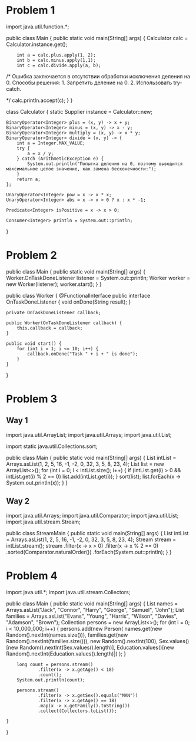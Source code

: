 # Problem 1
import java.util.function.*;

public class Main {
    public static void main(String[] args) {
        Calculator calc = Calculator.instance.get();

        int a = calc.plus.apply(1, 2);
        int b = calc.minus.apply(1,1);
        int c = calc.divide.apply(a, b);
/*  Ошибка заключается в отсутствии обработки исключения деления на 0.
    Способы решения:
    1. Запретить деление на 0.
    2. Использовать try-catch.

*/
        calc.println.accept(c);
    }
}

class Calculator {
    static Supplier<Calculator> instance = Calculator::new;

    BinaryOperator<Integer> plus = (x, y) -> x + y;
    BinaryOperator<Integer> minus = (x, y) -> x - y;
    BinaryOperator<Integer> multiply = (x, y) -> x * y;
    BinaryOperator<Integer> divide = (x, y) -> {
        int a = Integer.MAX_VALUE;
        try {
            a = x / y;
        } catch (ArithmeticException e) {
            System.out.println("Попытка деления на 0, поэтому выводится максимальное целое значение, как замена бесконечности:");
        }
        return a;
    };

    UnaryOperator<Integer> pow = x -> x * x;
    UnaryOperator<Integer> abs = x -> x > 0 ? x : x * -1;

    Predicate<Integer> isPositive = x -> x > 0;

    Consumer<Integer> println = System.out::println;
}

# Problem 2
public class Main {
    public static void main(String[] args) {
        Worker.OnTaskDoneListener listener = System.out::println;
        Worker worker = new Worker(listener);
        worker.start();
    }
}

public class Worker {
    @FunctionalInterface
    public interface OnTaskDoneListener {
        void onDone(String result);
    }

    private OnTaskDoneListener callback;

    public Worker(OnTaskDoneListener callback) {
        this.callback = callback;
    }

    public void start() {
        for (int i = 1; i <= 10; i++) {
            callback.onDone("Task " + i + " is done");
        }
    }
}

# Problem 3
## Way 1

import java.util.ArrayList;
import java.util.Arrays;
import java.util.List;

import static java.util.Collections.sort;

public class Main {
    public static void main(String[] args) {
        List<Integer> intList = Arrays.asList(1, 2, 5, 16, -1, -2, 0, 32, 3, 5, 8, 23, 4);
        List<Integer> list =  new ArrayList<>();
        for (int i = 0; i < intList.size(); i++) {
            if (intList.get(i) > 0 && intList.get(i) % 2 == 0) list.add(intList.get(i));
        }
        sort(list);
        list.forEach(x -> System.out.println(x));
    }
}

## Way 2

import java.util.Arrays;
import java.util.Comparator;
import java.util.List;
import java.util.stream.Stream;

public class StreamMain {
    public static void main(String[] args) {
        List<Integer> intList = Arrays.asList(1, 2, 5, 16, -1, -2, 0, 32, 3, 5, 8, 23, 4);
        Stream<Integer> stream = intList.stream();
        stream
                .filter(x -> x > 0)
                .filter(x -> x % 2 == 0)
                .sorted(Comparator.naturalOrder())
                .forEach(System.out::println);
    }
}

# Problem 4

import java.util.*;
import java.util.stream.Collectors;

public class Main {
    public static void main(String[] args) {
        List<String> names = Arrays.asList("Jack", "Connor", "Harry", "George", "Samuel", "John");
        List<String> families = Arrays.asList("Evans", "Young", "Harris", "Wilson", "Davies", "Adamson", "Brown");
        Collection<Person> persons = new ArrayList<>();
        for (int i = 0; i < 10_000_000; i++) {
            persons.add(new Person(
                    names.get(new Random().nextInt(names.size())),
                    families.get(new Random().nextInt(families.size())),
                    new Random().nextInt(100),
                    Sex.values()[new Random().nextInt(Sex.values().length)],
                    Education.values()[new Random().nextInt(Education.values().length)])
            );
        }


        long count = persons.stream()
                .filter(x -> x.getAge() < 18)
                .count();
        System.out.println(count);

        persons.stream()
                .filter(x -> x.getSex().equals("MAN"))
                .filter(x -> x.getAge() == 18)
                .map(x -> x.getFamily().toString())
                .collect(Collectors.toList());

    }
}
